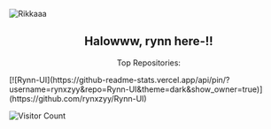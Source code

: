 ![Rikkaaa](https://files.catbox.moe/8npos5.jpg)

<h2 align="center">Halowww, rynn here-!!</h2>

<p align="center">Top Repositories:</p>
[![Rynn-UI](https://github-readme-stats.vercel.app/api/pin/?username=rynxzyy&repo=Rynn-UI&theme=dark&show_owner=true)](https://github.com/rynxzyy/Rynn-UI)

![Visitor Count](https://hits.seeyoufarm.com/api/count/incr/badge.svg?url=https://github.com/rynxzyy&title=Visitor&edge_flat=false)
